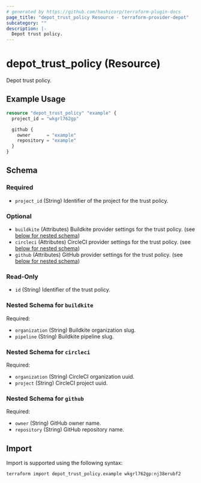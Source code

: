 ```yaml
---
# generated by https://github.com/hashicorp/terraform-plugin-docs
page_title: "depot_trust_policy Resource - terraform-provider-depot"
subcategory: ""
description: |-
  Depot trust policy.
---
```


# depot_trust_policy (Resource)

Depot trust policy.

## Example Usage

```terraform
resource "depot_trust_policy" "example" {
  project_id = "wkgrl762gp"

  github {
    owner      = "example"
    repository = "example"
  }
}
```

<!-- schema generated by tfplugindocs -->
## Schema

### Required

- `project_id` (String) Identifier of the project for the trust policy.

### Optional

- `buildkite` (Attributes) Buildkite provider settings for the trust policy. (see [below for nested schema](#nestedatt--buildkite))
- `circleci` (Attributes) CircleCI provider settings for the trust policy. (see [below for nested schema](#nestedatt--circleci))
- `github` (Attributes) GitHub provider settings for the trust policy. (see [below for nested schema](#nestedatt--github))

### Read-Only

- `id` (String) Identifier of the trust policy.

<a id="nestedatt--buildkite"></a>
### Nested Schema for `buildkite`

Required:

- `organization` (String) Buildkite organization slug.
- `pipeline` (String) Buildkite pipeline slug.


<a id="nestedatt--circleci"></a>
### Nested Schema for `circleci`

Required:

- `organization` (String) CircleCI organization uuid.
- `project` (String) CircleCI project uuid.


<a id="nestedatt--github"></a>
### Nested Schema for `github`

Required:

- `owner` (String) GitHub owner name.
- `repository` (String) GitHub repository name.

## Import

Import is supported using the following syntax:

```shell
terraform import depot_trust_policy.example wkgrl762gp:nj38erubf2
```
